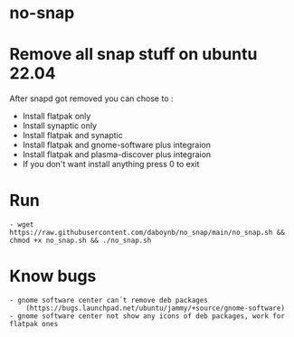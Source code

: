# no-snap

# Remove all snap stuff on ubuntu 22.04

After snapd got removed you can chose to :

   - Install flatpak only
   - Install synaptic only
   - Install flatpak and synaptic
   - Install flatpak and gnome-software plus integraion
   - Install flatpak and plasma-discover plus integraion
   - If you don't want install anything press 0 to exit


# Run

    - wget https://raw.githubusercontent.com/daboynb/no_snap/main/no_snap.sh && chmod +x no_snap.sh && ./no_snap.sh



# Know bugs

    - gnome software center can´t remove deb packages 
        (https://bugs.launchpad.net/ubuntu/jammy/+source/gnome-software)     
    - gnome software center not show any icons of deb packages, work for flatpak ones

